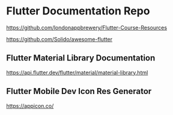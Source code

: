 # Flutter Documentation Repo

https://github.com/londonappbrewery/Flutter-Course-Resources	

https://github.com/Solido/awesome-flutter

## Flutter Material Library Documentation

https://api.flutter.dev/flutter/material/material-library.html

## Flutter Mobile Dev Icon Res Generator
https://appicon.co/